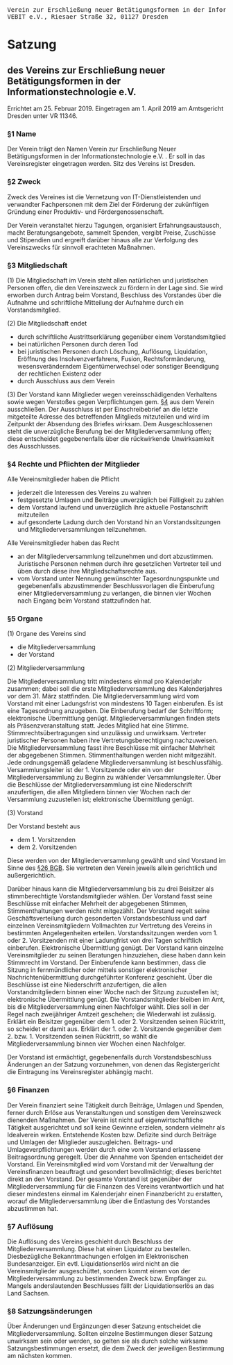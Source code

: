<pre>Verein zur Erschließung neuer Betätigungsformen in der Informationstechnologie
VEBIT e.V., Riesaer Straße 32, 01127 Dresden</pre>


# Satzung
## des Vereins zur Erschließung neuer Betätigungsformen in der Informationstechnologie e.V.

Errichtet am 25. Februar 2019.
Eingetragen am 1. April 2019 am Amtsgericht Dresden unter VR 11346.


### §1 Name

Der Verein trägt den Namen Verein zur Erschließung Neuer Betätigungsformen in der Informationstechnologie e.V. .
Er soll in das Vereinsregister eingetragen werden.
Sitz des Vereins ist Dresden.


### §2 Zweck

Zweck des Vereines ist die Vernetzung von IT-Dienstleistenden und verwandter Fachpersonen mit dem Ziel der Förderung der zukünftigen Gründung einer Produktiv- und Fördergenossenschaft.

Der Verein veranstaltet hierzu Tagungen, organisiert Erfahrungsaustausch, macht Beratungsangebote, sammelt Spenden, vergibt Preise, Zuschüsse und Stipendien und ergreift darüber hinaus alle zur Verfolgung des Vereinszwecks für sinnvoll erachteten Maßnahmen.


### §3 Mitgliedschaft

(1) Die Mitgliedschaft im Verein steht allen natürlichen und juristischen Personen offen, die den Vereinszweck zu fördern in der Lage sind. Sie wird erworben durch Antrag beim Vorstand, Beschluss des Vorstandes über die Aufnahme und schriftliche Mitteilung der Aufnahme durch ein Vorstandsmitglied.

(2) Die Mitgliedschaft endet

- durch schriftliche Austrittserklärung gegenüber einem Vorstandsmitglied
- bei natürlichen Personen durch deren Tod
- bei juristischen Personen durch Löschung, Auflösung, Liquidation, Eröffnung des Insolvenzverfahrens, Fusion, Rechtsformänderung, wesensveränderndem Eigentümerwechsel oder sonstiger Beendigung der rechtlichen Existenz oder
- durch Ausschluss aus dem Verein

(3) Der Vorstand kann Mitglieder wegen vereinsschädigenden Verhaltens sowie wegen Verstoßes gegen Verpflichtungen gem. <a href="#4">§4</a> aus dem Verein ausschließen.
Der Ausschluss ist per Einschreibebrief an die letzte mitgeteilte Adresse des betreffenden Mitglieds mitzuteilen und wird im Zeitpunkt der Absendung des Briefes wirksam.
Dem Ausgeschlossenen steht die unverzügliche Berufung bei der Mitgliederversammlung offen; diese entscheidet gegebenenfalls über die rückwirkende Unwirksamkeit des Ausschlusses.


### <a id="4"></a>§4 Rechte und Pflichten der Mitglieder

Alle Vereinsmitglieder haben die Pflicht

- jederzeit die Interessen des Vereins zu wahren
- festgesetzte Umlagen und Beiträge unverzüglich bei Fälligkeit zu zahlen
- dem Vorstand laufend und unverzüglich ihre aktuelle Postanschrift mitzuteilen
- auf gesonderte Ladung durch den Vorstand hin an Vorstandssitzungen und Mitgliederversammlungen teilzunehmen.

Alle Vereinsmitglieder haben das Recht

- an der Mitgliederversammlung teilzunehmen und dort abzustimmen. Juristische Personen nehmen durch ihre gesetzlichen Vertreter teil und üben durch diese ihre Mitgliedschaftsrechte aus.
- vom Vorstand unter Nennung gewünschter Tagesordnungspunkte und gegebenenfalls abzustimmender Beschlussvorlagen die Einberufung einer Mitgliederversammlung zu verlangen, die binnen vier Wochen nach Eingang beim Vorstand stattzufinden hat.


### §5 Organe

(1) Organe des Vereins sind

- die Mitgliederversammlung
- der Vorstand

(2) Mitgliederversammlung

Die Mitgliederversammlung tritt mindestens einmal pro Kalenderjahr zusammen; dabei soll die erste Mitgliederversammlung des Kalenderjahres vor dem 31. März stattfinden. Die Mitgliederversammlung wird vom Vorstand mit einer Ladungsfrist von mindestens 10 Tagen einberufen. Es ist eine Tagesordnung anzugeben. Die Einberufung bedarf der Schriftform; elektronische Übermittlung genügt. Mitgliederversammlungen finden stets als Präsenzveranstaltung statt. Jedes Mitglied hat eine Stimme. Stimmrechtsübertragungen sind unzulässig und unwirksam. Vertreter juristischer Personen haben ihre Vertretungsberechtigung nachzuweisen. Die Mitgliederversammlung fasst ihre Beschlüsse mit einfacher Mehrheit der abgegebenen Stimmen. Stimmenthaltungen werden nicht mitgezählt. Jede ordnungsgemäß geladene Mitgliederversammlung ist beschlussfähig. Versammlungsleiter ist der 1. Vorsitzende oder ein von der Mitgliederversammlung zu Beginn zu wählender Versammlungsleiter. Über die Beschlüsse der Mitgliederversammlung ist eine Niederschrift anzufertigen, die allen Mitgliedern binnen vier Wochen nach der Versammlung zuzustellen ist; elektronische Übermittlung genügt.

(3) Vorstand

Der Vorstand besteht aus

- dem 1. Vorsitzenden
- dem 2. Vorsitzenden

Diese werden von der Mitgliederversammlung gewählt und sind Vorstand im Sinne des <a href="https://dejure.org/gesetze/BGB/26.html">§26 BGB</a>. Sie vertreten den Verein jeweils allein gerichtlich und außergerichtlich.

Darüber hinaus kann die Mitgliederversammlung bis zu drei Beisitzer als stimmberechtigte Vorstandsmitglieder wählen. Der Vorstand fasst seine Beschlüsse mit einfacher Mehrheit der abgegebenen Stimmen, Stimmenthaltungen werden nicht mitgezählt. Der Vorstand regelt seine Geschäftsverteilung durch gesonderten Vorstandsbeschluss und darf einzelnen Vereinsmitgliedern Vollmachten zur Vertretung des Vereins in bestimmten Angelegenheiten erteilen. Vorstandssitzungen werden vom 1. oder 2. Vorsitzenden mit einer Ladungfrist von drei Tagen schriftlich einberufen. Elektronische Übermittlung genügt. Der Vorstand kann einzelne Vereinsmitglieder zu seinen Beratungen hinzuziehen, diese haben dann kein Stimmrecht im Vorstand. Der Einberufende kann bestimmen, dass die Sitzung in fernmündlicher oder mittels sonstiger elektronischer Nachrichtenübermittlung durchgeführter Konferenz geschieht. Über die Beschlüsse ist eine Niederschrift anzufertigen, die allen Vorstandmitgliedern binnen einer Woche nach der Sitzung zuzustellen ist; elektronische Übermittlung genügt. Die Vorstandsmitglieder bleiben im Amt, bis die Mitgliederversammlung einen Nachfolger wählt. Dies soll in der Regel nach zweijähriger Amtzeit geschehen; die Wiederwahl ist zulässig. Erklärt ein Beisitzer gegenüber dem 1. oder 2. Vorsitzenden seinen Rücktritt, so scheidet er damit aus. Erklärt der 1. oder 2. Vorsitzende gegenüber dem 2. bzw. 1. Vorsitzenden seinen Rücktritt, so wählt die Mitgliederversammlung binnen vier Wochen einen Nachfolger.

Der Vorstand ist ermächtigt, gegebenenfalls durch Vorstandsbeschluss Änderungen an der Satzung vorzunehmen, von denen das Registergericht die Eintragung ins Vereinsregister abhängig macht.


### §6 Finanzen

Der Verein finanziert seine Tätigkeit durch Beiträge, Umlagen und Spenden, ferner durch Erlöse aus Veranstaltungen und sonstigen dem Vereinszweck dienenden Maßnahmen.
Der Verein ist nicht auf eigenwirtschaftliche Tätigkeit ausgerichtet und soll keine Gewinne erzielen, sondern vielmehr als Idealverein wirken.
Entstehende Kosten bzw. Defizite sind durch Beiträge und Umlagen der Mitglieder auszugleichen.
Beitrags- und Umlageverpflichtungen werden durch eine vom Vorstand erlassene Beitragsordnung geregelt.
Über die Annahme von Spenden entscheidet der Vorstand.
Ein Vereinsmitglied wird vom Vorstand mit der Verwaltung der Vereinsfinanzen beauftragt und gesondert bevollmächtigt; dieses berichtet direkt an den Vorstand.
Der gesamte Vorstand ist gegenüber der Mitgliederversammlung für die Finanzen des Vereins verantwortlich und hat dieser mindestens einmal im Kalenderjahr einen Finanzbericht zu erstatten, worauf die Mitgliederversammlung über die Entlastung des Vorstandes abzustimmen hat.


### §7 Auflösung

Die Auflösung des Vereins geschieht durch Beschluss der Mitgliederversammlung.
Diese hat einen Liquidator zu bestellen. Diesbezügliche Bekanntmachungen erfolgen im Elektronischen Bundesanzeiger.
Ein evtl. Liquidationserlös wird nicht an die Vereinsmitglieder ausgeschüttet, sondern kommt einem von der Mitgliederversammlung zu bestimmenden Zweck bzw. Empfänger zu.
Mangels anderslautenden Beschlusses fällt der Liquidationserlös an das Land Sachsen.


### §8 Satzungsänderungen

Über Änderungen und Ergänzungen dieser Satzung entscheidet die Mitgliederversammlung.
Sollten einzelne Bestimmungen dieser Satzung unwirksam sein oder werden, so gelten sie als durch solche wirksame Satzungsbestimmungen ersetzt, die dem Zweck der jeweiligen Bestimmung am nächsten kommen.
